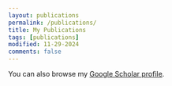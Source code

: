 ```yaml
---
layout: publications
permalink: /publications/
title: My Publications
tags: [publications]
modified: 11-29-2024
comments: false
---
```


You can also browse my <a href="http://scholar.google.es/citations?user=l7pCSIUAAAAJ" target="_blank">Google Scholar profile</a>.
